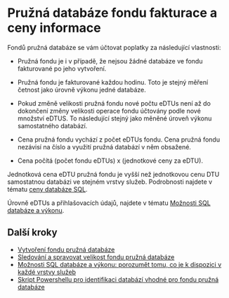<properties
    pageTitle="Databáze SQL pružná fondu ceny a výkonu"
    description="Ceny informace specifické pro fondy pružná databáze."
    services="sql-database"
    documentationCenter=""
    authors="srinia"
    manager="jhubbard"
    editor=""/>

<tags
    ms.service="sql-database"
    ms.devlang="NA"
    ms.date="05/27/2016"
    ms.author="srinia"
    ms.workload="data-management"
    ms.topic="article"
    ms.tgt_pltfrm="NA"/>


# <a name="elastic-database-pool-billing-and-pricing-information"></a>Pružná databáze fondu fakturace a ceny informace

Fondů pružná databáze se vám účtovat poplatky za následující vlastnosti:

- Pružná fondu je i v případě, že nejsou žádné databáze ve fondu fakturované po jeho vytvoření.
- Pružná fondu je fakturované každou hodinu. Toto je stejný měření četnost jako úrovně výkonu jedné databáze.
- Pokud změně velikosti pružná fondu nové počtu eDTUs není až do dokončení změny velikosti operace fondu účtovány podle nové množství eDTUS. To následující stejný jako měněné úroveň výkonu samostatného databází.


- Cena pružná fondu vychází z počet eDTUs fondu. Cena pružná fondu nezávisí na číslo a využití pružná databází v něm obsažené.
- Cena počítá (počet fondu eDTUs) x (jednotkové ceny za eDTU).

Jednotková cena eDTU pružná fondu je vyšší než jednotkovou cenu DTU samostatnou databázi ve stejném vrstvy služeb. Podrobnosti najdete v tématu [ceny databáze SQL](https://azure.microsoft.com/pricing/details/sql-database/). 


Úrovně eDTUs a přihlašovacích údajů, najdete v tématu [Možnosti SQL databáze a výkonu](sql-database-service-tiers.md).

## <a name="next-steps"></a>Další kroky

- [Vytvoření fondu pružná databáze](sql-database-elastic-pool-create-portal.md)
- [Sledování a spravovat velikost fondu pružná databáze](sql-database-elastic-pool-manage-portal.md)
- [Možnosti SQL databáze a výkonu: porozumět tomu, co je k dispozici v každé vrstvy služeb](sql-database-service-tiers.md)
- [Skript Powershellu pro identifikaci databází vhodné pro fondu pružná databáze](sql-database-elastic-pool-database-assessment-powershell.md)
